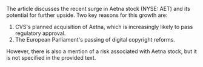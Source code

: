 The article discusses the recent surge in Aetna stock (NYSE: AET) and its potential for further upside. Two key reasons for this growth are:

1. CVS's planned acquisition of Aetna, which is increasingly likely to pass regulatory approval.
2. The European Parliament's passing of digital copyright reforms.

However, there is also a mention of a risk associated with Aetna stock, but it is not specified in the provided text.
